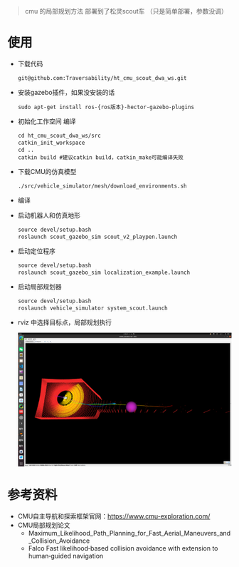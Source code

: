 > cmu 的局部规划方法 部署到了松灵scout车 （只是简单部署，参数没调）

# 使用

- 下载代码

  ```
  git@github.com:Traversability/ht_cmu_scout_dwa_ws.git
  ```

- 安装gazebo插件，如果没安装的话

  ```
  sudo apt-get install ros-{ros版本}-hector-gazebo-plugins
  ```

- 初始化工作空间 编译

  ```
  cd ht_cmu_scout_dwa_ws/src
  catkin_init_workspace
  cd ..
  catkin build #建议catkin build，catkin_make可能编译失败
  ```

- 下载CMU的仿真模型

  ```
  ./src/vehicle_simulator/mesh/download_environments.sh
  ```

- 编译

- 启动机器人和仿真地形

  ```
  source devel/setup.bash
  roslaunch scout_gazebo_sim scout_v2_playpen.launch
  ```

- 启动定位程序

  ```
  source devel/setup.bash
  roslaunch scout_gazebo_sim localization_example.launch
  ```

- 启动局部规划器

  ```
  source devel/setup.bash
  roslaunch vehicle_simulator system_scout.launch
  ```

- rviz 中选择目标点，局部规划执行

  ![](README.assets/2023-11-04%2011-42-04%20%E7%9A%84%E5%B1%8F%E5%B9%95%E6%88%AA%E5%9B%BE.png)

# 参考资料

- CMU自主导航和探索框架官网：https://www.cmu-exploration.com/
- CMU局部规划论文
  - Maximum_Likelihood_Path_Planning_for_Fast_Aerial_Maneuvers_and_Collision_Avoidance
  - Falco Fast likelihood‐based collision avoidance with extension to human‐guided navigation